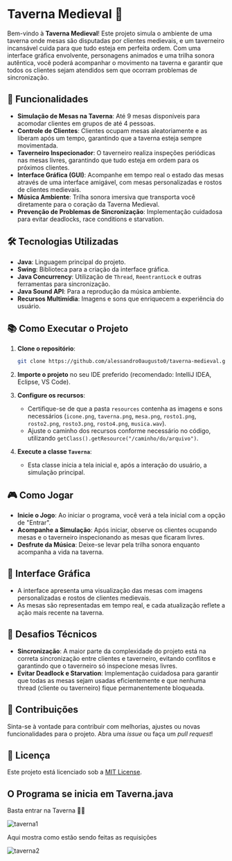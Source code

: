 # Taverna Medieval 🍻

Bem-vindo à **Taverna Medieval**! Este projeto simula o ambiente de uma taverna onde mesas são disputadas por clientes medievais, e um taverneiro incansável cuida para que tudo esteja em perfeita ordem. Com uma interface gráfica envolvente, personagens animados e uma trilha sonora autêntica, você poderá acompanhar o movimento na taverna e garantir que todos os clientes sejam atendidos sem que ocorram problemas de sincronização.

## 🚀 Funcionalidades

- **Simulação de Mesas na Taverna**: Até 9 mesas disponíveis para acomodar clientes em grupos de até 4 pessoas.
- **Controle de Clientes**: Clientes ocupam mesas aleatoriamente e as liberam após um tempo, garantindo que a taverna esteja sempre movimentada.
- **Taverneiro Inspecionador**: O taverneiro realiza inspeções periódicas nas mesas livres, garantindo que tudo esteja em ordem para os próximos clientes.
- **Interface Gráfica (GUI)**: Acompanhe em tempo real o estado das mesas através de uma interface amigável, com mesas personalizadas e rostos de clientes medievais.
- **Música Ambiente**: Trilha sonora imersiva que transporta você diretamente para o coração da Taverna Medieval.
- **Prevenção de Problemas de Sincronização**: Implementação cuidadosa para evitar deadlocks, race conditions e starvation.

## 🛠️ Tecnologias Utilizadas

- **Java**: Linguagem principal do projeto.
- **Swing**: Biblioteca para a criação da interface gráfica.
- **Java Concurrency**: Utilização de `Thread`, `ReentrantLock` e outras ferramentas para sincronização.
- **Java Sound API**: Para a reprodução da música ambiente.
- **Recursos Multimídia**: Imagens e sons que enriquecem a experiência do usuário.

## 📚 Como Executar o Projeto

1. **Clone o repositório**:
    ```bash
    git clone https://github.com/alessandro0augusto0/taverna-medieval.git
    ```

2. **Importe o projeto** no seu IDE preferido (recomendado: IntelliJ IDEA, Eclipse, VS Code).

3. **Configure os recursos**:
    - Certifique-se de que a pasta `resources` contenha as imagens e sons necessários (`icone.png`, `taverna.png`, `mesa.png`, `rosto1.png`, `rosto2.png`, `rosto3.png`, `rosto4.png`, `musica.wav`).
    - Ajuste o caminho dos recursos conforme necessário no código, utilizando `getClass().getResource("/caminho/do/arquivo")`.

4. **Execute a classe `Taverna`**:
    - Esta classe inicia a tela inicial e, após a interação do usuário, a simulação principal.

## 🎮 Como Jogar

- **Inicie o Jogo**: Ao iniciar o programa, você verá a tela inicial com a opção de "Entrar".
- **Acompanhe a Simulação**: Após iniciar, observe os clientes ocupando mesas e o taverneiro inspecionando as mesas que ficaram livres.
- **Desfrute da Música**: Deixe-se levar pela trilha sonora enquanto acompanha a vida na taverna.

## 🎨 Interface Gráfica

- A interface apresenta uma visualização das mesas com imagens personalizadas e rostos de clientes medievais.
- As mesas são representadas em tempo real, e cada atualização reflete a ação mais recente na taverna.

## 🧠 Desafios Técnicos

- **Sincronização**: A maior parte da complexidade do projeto está na correta sincronização entre clientes e taverneiro, evitando conflitos e garantindo que o taverneiro só inspecione mesas livres.
- **Evitar Deadlock e Starvation**: Implementação cuidadosa para garantir que todas as mesas sejam usadas eficientemente e que nenhuma thread (cliente ou taverneiro) fique permanentemente bloqueada.

## 👥 Contribuições

Sinta-se à vontade para contribuir com melhorias, ajustes ou novas funcionalidades para o projeto. Abra uma _issue_ ou faça um _pull request_!

## 📜 Licença

Este projeto está licenciado sob a [MIT License](LICENSE).

## O Programa se inicia em Taverna.java

Basta entrar na Taverna 🚪🍺

![taverna1](https://github.com/user-attachments/assets/5a6ae8c8-1b05-4d37-8dd2-830d58afa3ad)

Aqui mostra como estão sendo feitas as requisições

![taverna2](https://github.com/user-attachments/assets/35068481-c043-4242-9574-e7d77d916165)

